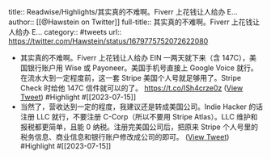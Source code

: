 title:: Readwise/Highlights/其实真的不难啊。Fiverr 上花钱让人给办 E...
author:: [[@Hawstein on Twitter]]
full-title:: 其实真的不难啊。Fiverr 上花钱让人给办 E...
category:: #tweets
url:: https://twitter.com/Hawstein/status/1679775752072622080
- 其实真的不难啊。Fiverr 上花钱让人给办 EIN 一两天就下来（含 147C），美国银行账户用 Wise 或 Payoneer。美国手机号直接上 Google Voice 就行。在流水大到一定程度前，这一套 Stripe 美国个人号就足够用了。Stripe Check 时给他 147C 信件就可以的了。 https://t.co/ISh4crze0z ([View Tweet](https://twitter.com/Hawstein/status/1679775752072622080)) #Highlight #[[2023-07-15]]
- 当然了，营收达到一定的程度，我建议还是转成美国公司。Indie Hacker 的话注册 LLC 就行，不要注册 C-Corp（所以不要用 Stripe Atlas）。LLC 维护和报税都更简单，且能 0 纳税。注册完美国公司后，把原来 Stripe 个人号里的税务信息、商业信息和银行账户修改成公司的即可。 ([View Tweet](https://twitter.com/Hawstein/status/1679790438490976256)) #Highlight #[[2023-07-15]]